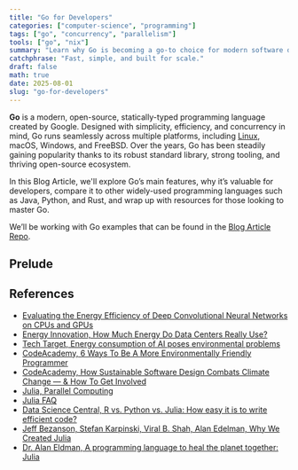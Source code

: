```yaml
---
title: "Go for Developers"
categories: ["computer-science", "programming"]
tags: ["go", "concurrency", "parallelism"]
tools: ["go", "nix"]
summary: "Learn why Go is becoming a go-to choice for modern software development, combining simplicity, speed, and built-in concurrency."
catchphrase: "Fast, simple, and built for scale."
draft: false
math: true
date: 2025-08-01
slug: "go-for-developers"
---
```


**Go** is a modern, open-source, statically-typed programming language created by Google. Designed with simplicity, efficiency, and concurrency in mind, Go runs seamlessly across multiple platforms, including [Linux](https://pabloagn.com/categories/linux/), macOS, Windows, and FreeBSD. Over the years, Go has been steadily gaining popularity thanks to its robust standard library, strong tooling, and thriving open-source ecosystem.

In this Blog Article, we'll explore Go’s main features, why it’s valuable for developers, compare it to other widely-used programming languages such as Java, Python, and Rust, and wrap up with resources for those looking to master Go.

We’ll be working with Go examples that can be found in the [Blog Article Repo](https://github.com/pabloagn/blog/tree/master/computer-science/go-for-developers).

## Prelude



## References

- [Evaluating the Energy Efficiency of Deep Convolutional Neural Networks on CPUs and GPUs](https://dadaism.github.io/papers/Energy_Efficient_DNN_SustainCom16.pdf)
- [Energy Innovation, How Much Energy Do Data Centers Really Use?](https://energyinnovation.org/2020/03/17/how-much-energy-do-data-centers-really-use/)
- [Tech Target, Energy consumption of AI poses environmental problems](https://www.techtarget.com/searchenterpriseai/feature/Energy-consumption-of-AI-poses-environmental-problems)
- [CodeAcademy, 6 Ways To Be A More Environmentally Friendly Programmer](https://www.codecademy.com/resources/blog/environmentally-friendly-programmer/)
- [CodeAcademy, How Sustainable Software Design Combats Climate Change — & How To Get Involved](https://www.codecademy.com/resources/blog/sustainable-software-design-principles-developers/)
- [Julia, Parallel Computing](https://docs.julialang.org/en/v1/manual/parallel-computing/)
- [Julia FAQ](https://docs.julialang.org/en/v1/manual/faq/)
- [Data Science Central, R vs. Python vs. Julia: How easy it is to write efficient code?](https://www.datasciencecentral.com/r-vs-python-vs-julia-how-easy-it-is-to-write-efficient-code/)
- [Jeff Bezanson, Stefan Karpinski, Viral B. Shah, Alan Edelman, Why We Created Julia](https://julialang.org/blog/2012/02/why-we-created-julia/)
- [Dr. Alan Eldman, A programming language to heal the planet together: Julia](https://www.youtube.com/watch?v=qGW0GT1rCvs)
